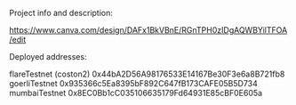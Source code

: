 Project info and description:

https://www.canva.com/design/DAFx1BkVBnE/RGnTPH0zIDgAQWBYilTFOA/edit

Deployed addresses:

flareTestnet (coston2)
0x44bA2D56A98176533E14167Be30F3e6a8B721fb8
goerliTestnet
0x935366c5Ea8395bF892C647fB173CAFE05B5D734
mumbaiTestnet
0x8EC0Bb1cC035106635179Fd64931E85cBF0E605a
